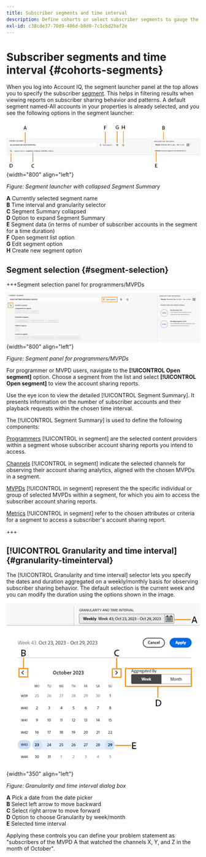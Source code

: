```yaml
---
title: Subscriber segments and time interval
description: Define cohorts or select subscriber segments to gauge the account sharing possibilities and patterns of your channel viewers to use graphical tools and reports in Account IQ.
exl-id: c38cde37-70d9-486d-b8d0-7c1cbd2baf2e
---
```


# Subscriber segments and time interval {#cohorts-segments}

When you log into Account IQ, the segment launcher panel at the top allows you to specify the subscriber [segment](product-concepts.md#uicontrol-segment-segmet-def). This helps in filtering results when viewing reports on subscriber sharing behavior and patterns. A default segment named-All accounts in your properties is already selected, and you see the following options in the segment launcher:

![](assets/new-segment-selector-collapsed.png){width="800" align="left"}

 *Figure: Segment launcher with collapsed Segment Summary*
 
**A** Currently selected segment name<br/>
**B** Time interval and granularity selector<br/>
**C** Segment Summary collapsed<br/>
**D** Option to expand Segment Summary<br/>
**E** Segment data (in terms of number of subscriber accounts in the segment for a time duration)<br/>
**F** Open segment list option<br/>
**G** Edit segment option<br/>
**H** Create new segment option<br/>

## Segment selection {#segment-selection}

+++Segment selection panel for programmers/MVPDs

![](assets/segment-panel-programmers-mvpd.png){width="800" align="left"}

*Figure: Segment panel for programmers/MVPDs*

For programmer or MVPD users, navigate to the **[!UICONTROL Open segment]** option. Choose a segment from the list and select **[!UICONTROL Open segment]** to view the account sharing reports.

Use the eye icon to view the detailed [!UICONTROL Segment Summary]. It presents information on the number of subscriber accounts and their playback requests within the chosen time interval.

The [!UICONTROL Segment Summary] is used to define the following components:

[Programmers](product-concepts.md#uicontrol-programmer-programmer-def) [!UICONTROL in segment]  are the selected content providers within a segment whose subscriber account sharing reports you intend to access.

[Channels](product-concepts.md#uicontrol-channel-channel-def) [!UICONTROL in segment] indicate the selected channels for observing their account sharing analytics, aligned with the chosen MVPDs in a segment.

[MVPDs](product-concepts.md#uicontrol-mvpd-mvpd-def) [!UICONTROL in segment] represent the the specific individual or group of selected MVPDs within a segment, for which you aim to access the subscriber account sharing reports.

[Metrics](product-concepts.md#uicontrol-metric-metric) [!UICONTROL in segment] refer to the chosen attributes or criteria for a segment to access a subscriber's account sharing report.

+++

## [!UICONTROL Granularity and time interval] {#granularity-timeinterval}

  The [!UICONTROL Granularity and time interval] selector lets you specify the dates and duration aggregated on a weekly/monthly basis for observing subscriber sharing behavior. The default selection is the current week and you can modify the duration using the options shown in the image.

  ![[!UICONTROL Granularity and timeinterval]](assets/granularity-timeinterval-weekwise.png){width="350" align="left"}

  *Figure: Granularity and time interval dialog box*

**A** Pick a date from the date picker<br/>
**B** Select left arrow to move backward<br/>
**C** Select right arrow to move forward<br/>
**D** Option to choose Granularity by week/month<br/>
**E** Selected time interval<br/>

Applying these controls you can define your problem statement as "subscribers of the MVPD A that watched the channels X, Y, and Z in the month of October".

